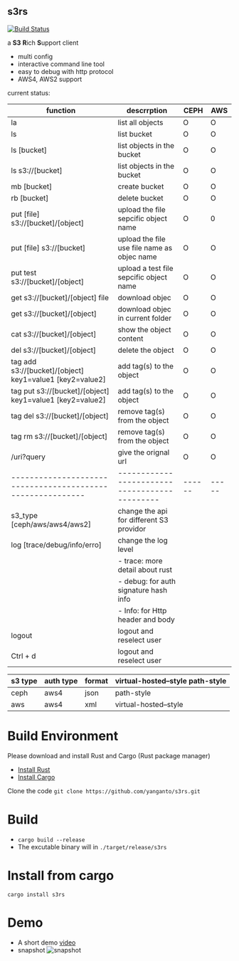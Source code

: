s3rs 
---
[![Build Status](https://travis-ci.com/yanganto/s3rs.svg?branch=master)](https://travis-ci.com/yanganto/s3rs)  

a **S3** **R**ich **S**upport client
- multi config
- interactive command line tool
- easy to debug with http protocol
- AWS4, AWS2 support

current status:  

| function                                                 | descrrption                                 | CEPH | AWS |
|----------------------------------------------------------|---------------------------------------------|------|-----|
| la                                                       | list all objects                            | O    | O   |
| ls                                                       | list bucket                                 | O    | O   |
| ls [bucket]                                              | list objects in the bucket                  | O    | O   |
| ls s3://[bucket]                                         | list objects in the bucket                  | O    | O   |
| mb [bucket]                                              | create bucket                               | O    | O   |
| rb [bucket]                                              | delete bucket                               | O    | O   |
| put [file] s3://[bucket]/[object]                        | upload the file sepcific object name        | O    | 0   |
| put [file] s3://[bucket]                                 | upload the file use file name as objec name | O    | O   |
| put test s3://[bucket]/[object]                          | upload a test file sepcific object name     | O    | O   |
| get s3://[bucket]/[object] file                          | download objec                              | O    | O   |
| get s3://[bucket]/[object]                               | download objec in current folder            | O    | O   |
| cat s3://[bucket]/[object]                               | show the object content                     | O    | O   |
| del s3://[bucket]/[object]                               | delete the object                           | O    | O   |
| tag add s3://[bucket]/[object] key1=value1 [key2=value2] | add tag(s) to the object                    | O    | O   |
| tag put s3://[bucket]/[object] key1=value1 [key2=value2] | add tag(s) to the object                    | O    | O   |
| tag del s3://[bucket]/[object]                           | remove tag(s) from the object               | O    | O   |
| tag rm s3://[bucket]/[object]                            | remove tag(s) from the object               | O    | O   |
| /uri?query                                               | give the orignal url                        | O    | O   |
|----------------------------------------------------------|---------------------------------------------|------|-----|
| s3\_type [ceph/aws/aws4/aws2]                            | change the api for different S3 providor    |      |     |
| log [trace/debug/info/erro]                              | change the log level                        |      |     |
|                                                          | - trace: more detail about rust             |      |     |
|                                                          | - debug: for auth signature hash info       |      |     |
|                                                          | - Info: for Http header and body            |      |     |
| logout                                                   | logout and reselect user                    |      |     |
| Ctrl + d                                                 | logout and reselect user                    |      |     |


| s3 type | auth type | format | virtual-hosted–style path-style |
|---------|-----------|--------|---------------------------------|
| ceph    | aws4      | json   | path-style                      |
| aws     | aws4      | xml    | virtual-hosted–style            |


# Build Environment
Please download and install Rust and Cargo (Rust package manager)
- [Install Rust](https://www.rust-lang.org/en-US/install.html)
- [Install Cargo](https://crates.io/)

Clone the code
`git clone https://github.com/yanganto/s3rs.git`

# Build
- `cargo build --release`
- The excutable binary will in `./target/release/s3rs`

# Install from cargo
`cargo install s3rs`

# Demo
- A short demo [video](https://youtu.be/DnWQbDmBFpg)
- snapshot
![snapshot](https://raw.githubusercontent.com/yanganto/s3rs/master/example.png)

